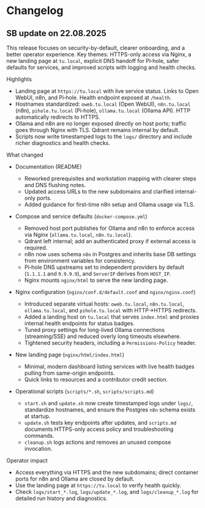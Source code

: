 # Changelog

## SB update on 22.08.2025

This release focuses on security-by-default, clearer onboarding, and a better operator experience. Key themes: HTTPS-only access via Nginx, a new landing page at `tu.local`, explicit DNS handoff for Pi‑hole, safer defaults for services, and improved scripts with logging and health checks.

Highlights
- Landing page at `https://tu.local` with live service status. Links to Open WebUI, n8n, and Pi‑hole. Health endpoint exposed at `/health`.
- Hostnames standardized: `oweb.tu.local` (Open WebUI), `n8n.tu.local` (n8n), `pihole.tu.local` (Pi‑hole), `ollama.tu.local` (Ollama API). HTTP automatically redirects to HTTPS.
- Ollama and n8n are no longer exposed directly on host ports; traffic goes through Nginx with TLS. Qdrant remains internal by default.
- Scripts now write timestamped logs to the `logs/` directory and include richer diagnostics and health checks.

What changed
- Documentation (README)
  - Reworked prerequisites and workstation mapping with clearer steps and DNS flushing notes.
  - Updated access URLs to the new subdomains and clarified internal-only ports.
  - Added guidance for first-time n8n setup and Ollama usage via TLS.

- Compose and service defaults (`docker-compose.yml`)
  - Removed host port publishes for Ollama and n8n to enforce access via Nginx (`ollama.tu.local`, `n8n.tu.local`).
  - Qdrant left internal; add an authenticated proxy if external access is required.
  - n8n now uses schema `n8n` in Postgres and inherits base DB settings from environment variables for consistency.
  - Pi‑hole DNS upstreams set to independent providers by default (`1.1.1.1` and `9.9.9.9`), and `ServerIP` derives from `HOST_IP`.
  - Nginx mounts `nginx/html` to serve the new landing page.

- Nginx configuration (`nginx/conf.d/default.conf` and `nginx/nginx.conf`)
  - Introduced separate virtual hosts: `oweb.tu.local`, `n8n.tu.local`, `ollama.tu.local`, and `pihole.tu.local` with HTTP→HTTPS redirects.
  - Added a landing host on `tu.local` that serves `index.html` and proxies internal health endpoints for status badges.
  - Tuned proxy settings for long-lived Ollama connections (streaming/SSE) and reduced overly long timeouts elsewhere.
  - Tightened security headers, including a `Permissions-Policy` header.

- New landing page (`nginx/html/index.html`)
  - Minimal, modern dashboard listing services with live health badges pulling from same-origin endpoints.
  - Quick links to resources and a contributor credit section.

- Operational scripts (`scripts/*.sh`, `scripts/scripts.md`)
  - `start.sh` and `update.sh` now create timestamped logs under `logs/`, standardize hostnames, and ensure the Postgres `n8n` schema exists at startup.
  - `update.sh` tests key endpoints after updates, and `scripts.md` documents HTTPS-only access policy and troubleshooting commands.
  - `cleanup.sh` logs actions and removes an unused compose invocation.

Operator impact
- Access everything via HTTPS and the new subdomains; direct container ports for n8n and Ollama are closed by default.
- Use the landing page at `https://tu.local` to verify health quickly.
- Check `logs/start_*.log`, `logs/update_*.log`, and `logs/cleanup_*.log` for detailed run history and diagnostics.
